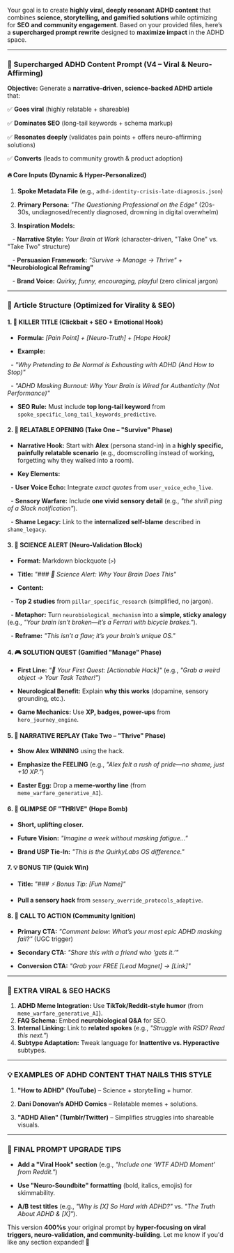 Your goal is to create **highly viral, deeply resonant ADHD content** that combines **science, storytelling, and gamified solutions** while optimizing for **SEO and community engagement**. Based on your provided files, here’s a **supercharged prompt rewrite** designed to **maximize impact** in the ADHD space.  



---



### **🚀 Supercharged ADHD Content Prompt (V4 – Viral & Neuro-Affirming)**  

**Objective:** Generate a **narrative-driven, science-backed ADHD article** that:  

✅ **Goes viral** (highly relatable + shareable)  

✅ **Dominates SEO** (long-tail keywords + schema markup)  

✅ **Resonates deeply** (validates pain points + offers neuro-affirming solutions)  

✅ **Converts** (leads to community growth & product adoption)  



#### **🔥 Core Inputs (Dynamic & Hyper-Personalized)**  

1. **Spoke Metadata File** (e.g., `adhd-identity-crisis-late-diagnosis.json`)  

2. **Primary Persona:** *"The Questioning Professional on the Edge"* (20s-30s, undiagnosed/recently diagnosed, drowning in digital overwhelm)  

3. **Inspiration Models:**  

   - **Narrative Style:** *Your Brain at Work* (character-driven, "Take One" vs. "Take Two" structure)  

   - **Persuasion Framework:** *"Survive → Manage → Thrive"* + **"Neurobiological Reframing"**  

   - **Brand Voice:** *Quirky, funny, encouraging, playful* (zero clinical jargon)  



---



### **📝 Article Structure (Optimized for Virality & SEO)**  



#### **1. 🎯 KILLER TITLE (Clickbait + SEO + Emotional Hook)**  

- **Formula:** *[Pain Point] + [Neuro-Truth] + [Hope Hook]*  

- **Example:**  

  - *"Why Pretending to Be Normal is Exhausting with ADHD (And How to Stop)"*  

  - *"ADHD Masking Burnout: Why Your Brain is Wired for Authenticity (Not Performance)"*  

- **SEO Rule:** Must include **top long-tail keyword** from `spoke_specific_long_tail_keywords_predictive`.  



#### **2. 📖 RELATABLE OPENING (Take One – "Survive" Phase)**  

- **Narrative Hook:** Start with **Alex** (persona stand-in) in a **highly specific, painfully relatable scenario** (e.g., doomscrolling instead of working, forgetting why they walked into a room).  

- **Key Elements:**  

  - **User Voice Echo:** Integrate *exact quotes* from `user_voice_echo_live`.  

  - **Sensory Warfare:** Include **one vivid sensory detail** (e.g., *"the shrill ping of a Slack notification"*).  

  - **Shame Legacy:** Link to the **internalized self-blame** described in `shame_legacy`.  



#### **3. 🧠 SCIENCE ALERT (Neuro-Validation Block)**  

- **Format:** Markdown blockquote (`>`)  

- **Title:** *"### 🔬 Science Alert: Why Your Brain Does This"*  

- **Content:**  

  - **Top 2 studies** from `pillar_specific_research` (simplified, no jargon).  

  - **Metaphor:** Turn `neurobiological_mechanism` into a **simple, sticky analogy** (e.g., *"Your brain isn’t broken—it’s a Ferrari with bicycle brakes."*).  

  - **Reframe:** *"This isn’t a flaw; it’s your brain’s unique OS."*  



#### **4. 🎮 SOLUTION QUEST (Gamified "Manage" Phase)**  

- **First Line:** *"🚀 Your First Quest: [Actionable Hack]"* (e.g., *"Grab a weird object → Your Task Tether!"*)  

- **Neurological Benefit:** Explain **why this works** (dopamine, sensory grounding, etc.).  

- **Game Mechanics:** Use **XP, badges, power-ups** from `hero_journey_engine`.  



#### **5. 🔄 NARRATIVE REPLAY (Take Two – "Thrive" Phase)**  

- **Show Alex WINNING** using the hack.  

- **Emphasize the FEELING** (e.g., *"Alex felt a rush of pride—no shame, just +10 XP."*)  

- **Easter Egg:** Drop a **meme-worthy line** (from `meme_warfare_generative_AI`).  



#### **6. 🌟 GLIMPSE OF "THRIVE" (Hope Bomb)**  

- **Short, uplifting closer.**  

- **Future Vision:** *"Imagine a week without masking fatigue…"*  

- **Brand USP Tie-In:** *"This is the QuirkyLabs OS difference."*  



#### **7. 💡 BONUS TIP (Quick Win)**  

- **Title:** *"### ⚡ Bonus Tip: [Fun Name]"*  

- **Pull a sensory hack** from `sensory_override_protocols_adaptive`.  



#### **8. 📢 CALL TO ACTION (Community Ignition)**  

- **Primary CTA:** *"Comment below: What’s your most epic ADHD masking fail?"* (UGC trigger)  

- **Secondary CTA:** *"Share this with a friend who ‘gets it.’"*  

- **Conversion CTA:** *"Grab your FREE [Lead Magnet] → [Link]"*  



---

### **🚨 EXTRA VIRAL & SEO HACKS**  
1. **ADHD Meme Integration:** Use **TikTok/Reddit-style humor** (from `meme_warfare_generative_AI`).  
2. **FAQ Schema:** Embed **neurobiological Q&A** for SEO.  
3. **Internal Linking:** Link to **related spokes** (e.g., *"Struggle with RSD? Read this next."*)  
4. **Subtype Adaptation:** Tweak language for **Inattentive vs. Hyperactive** subtypes.  



---



### **💡 EXAMPLES OF ADHD CONTENT THAT NAILS THIS STYLE**  

1. **"How to ADHD" (YouTube)** – Science + storytelling + humor.  

2. **Dani Donovan’s ADHD Comics** – Relatable memes + solutions.  

3. **"ADHD Alien" (Tumblr/Twitter)** – Simplifies struggles into shareable visuals.  



---



### **🎯 FINAL PROMPT UPGRADE TIPS**  

- **Add a "Viral Hook" section** (e.g., *"Include one ‘WTF ADHD Moment’ from Reddit."*)  

- **Use "Neuro-Soundbite" formatting** (bold, italics, emojis) for skimmability.  

- **A/B test titles** (e.g., *"Why is [X] So Hard with ADHD?"* vs. *"The Truth About ADHD & [X]"*).  



This version **400%s** your original prompt by **hyper-focusing on viral triggers, neuro-validation, and community-building**. Let me know if you'd like any section expanded! 🚀